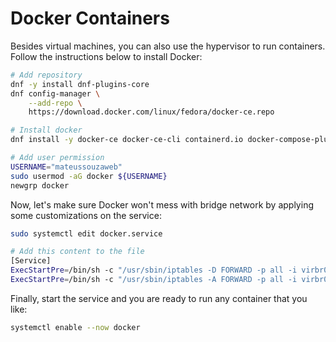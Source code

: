 # Docker Containers

Besides virtual machines, you can also use the hypervisor to run containers. Follow the instructions below to install Docker:

```bash
# Add repository
dnf -y install dnf-plugins-core
dnf config-manager \
    --add-repo \
    https://download.docker.com/linux/fedora/docker-ce.repo

# Install docker
dnf install -y docker-ce docker-ce-cli containerd.io docker-compose-plugin

# Add user permission
USERNAME="mateussouzaweb"
sudo usermod -aG docker ${USERNAME}
newgrp docker
```

Now, let's make sure Docker won't mess with bridge network by applying some customizations on the service:

```bash
sudo systemctl edit docker.service

# Add this content to the file
[Service]
ExecStartPre=/bin/sh -c "/usr/sbin/iptables -D FORWARD -p all -i virbr0 -j ACCEPT || true"
ExecStartPre=/bin/sh -c "/usr/sbin/iptables -A FORWARD -p all -i virbr0 -j ACCEPT || true"
```

Finally, start the service and you are ready to run any container that you like:

```bash
systemctl enable --now docker
```